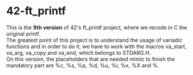 # 42-ft_printf

This is the **9th version** of 42's ft_printf project, where we recode in C the original printf.<br>
The greatest point of this project is to understand the usage of variadic functions and in order to do it, we have to work with the macros va_start, va_arg, va_copy and va_end, which belongs to STDARG.H.<br>
On this version, the placeholders that are needed mimic to finish the mandatory part are %c, %s, %p, %d, %u, %i, %x, %X and %.
